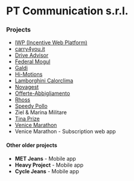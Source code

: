 # PT Communication s.r.l.

### Projects

* [IWP (Incentive Web Platform)](iwp/iwp.md)
* [carry4you.it](carry4you/carry4you.md)
* [Drive Advisor](driveadvisor/driveadvisor.md)
* [Federal Mogul](federal-mogul/federal-mogul.md)
* [Galdi](galdi/galdi.md)
* [Hi-Motions](himotions/himotions.md)
* [Lamborghini Calorclima](lamborghinicalor/lamborghinicalor.md)
* [Novagest](novagest/novagest.md)
* [Offerte-Abbigliamento](offerte-abbigliamente/offerte-abbigliamente.md)
* [Rhoss](rhoss/rhoss.md)
* [Speedy Pollo](speedy-pollo/speedy-pollo.md)
* Ziel & Marina Militare
* [Tina Prize](tinaprize/tinaprize.md)
* [Venice Marathon](venicemarathon/venicemarathon.md)
* Venice Marathon - Subscription web app

#### Other older projects
* **MET Jeans** - Mobile app
* **Heavy Project** - Mobile app
* **Cycle Jeans** - Mobile app